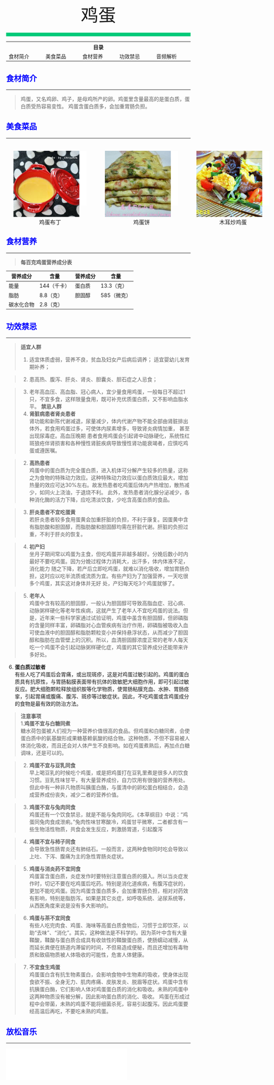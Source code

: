 <div align="center">
    <font face="黑体" size="8">鸡蛋</font>
</div></br>
<div style="background-color: #00CA79;height: 10px"></div>

<table style="border:none;">
    <tr>
        <th colspan="5"style="border:none;width: 850px">
            目录
        </th>
    </tr>
    <tr style="width: 500px; border:none;">
        <td style="border:none">
        食材简介
        </td>
        <td style="border:none">
        美食菜品
        </td>
        <td style="border:none">
        食材营养
        </td>
        <td style="border:none">
        功效禁忌
        </td>
        <td style="border:none">
        音频解析
        </td>
    </tr>
</table>

## <font color="blue">食材简介</font>

---
>鸡蛋，又名鸡卵、鸡子，是母鸡所产的卵。鸡蛋里含量最高的是蛋白质，蛋白质受热容易变性。 鸡蛋含蛋白质多，会加重胃肠负担。

## <font color="blue">美食菜品</font>

---

<div style="background: aquamarine;position: absolute;">
    <div style="background-color: white;width: 200px;height: 150px;margin: 20px;position: absolute;">
        <img src="../../../img/materials-dishes/鸡蛋/鸡蛋布丁.jpg";width="100%";height="80%">
        <div style="font-size:15px;text-align: center;font-family: 'Bookman Old Style'">鸡蛋布丁</div>
    </div>
    <div style="background: white;width: 200px;height: 150px;margin:20px;position: absolute;left: 250px;">
         <img src="../../../img/materials-dishes/鸡蛋/鸡蛋饼.jpg";width="100%";height="70%">
        <div style="font-size:15px;text-align: center;font-family: 'Bookman Old Style'">鸡蛋饼</div>
    </div>
    <div style="background-color: white;width: 200px;height: 150px;margin: 20px;position: absolute;left: 500px;">
        <img src="../../../img/materials-dishes/鸡蛋/木耳炒鸡蛋.jpg";width="100%";height="80%">
        <div style="font-size:15px;text-align: center;font-family: 'Bookman Old Style'">木耳炒鸡蛋</div>
    </div>
    <div style="background: white;width: 200px;height: 150px;margin:20px;position: absolute;left: 750px;">
         <img src="../../../img/materials-dishes/鸡蛋/秋葵炒鸡蛋.jpg";width="100%";height="70%">
        <div style="font-size:15px;text-align: center;font-family: 'Bookman Old Style'">秋葵炒鸡蛋</div>
    </div>
<div style="background: white;width: 200px;height: 150px;margin:20px;position: absolute;left: 1000px;">
         <img src="../../../img/materials-dishes/鸡蛋/韭菜炒鸡蛋.jpg";width="100%";height="70%">
        <div style="font-size:15px;text-align: center;font-family: 'Bookman Old Style'">韭菜炒鸡蛋</div>
    </div>
</div>

<br>
<br>
<br>
<br>
<br>
<br>
<br>
<br>
<br>
<br>
<br>
<br>
<br>

## <font color="blue">食材营养</font>

---

>**每百克鸡蛋营养成分表**

| 营养成分  | 含量      | 营养成分 | 含量      |
|-------|---------|------|---------|
| 能量    | 144（千卡） | 蛋白质  | 13.3（克） |
| 脂肪    | 8.8（克）  | 胆固醇  | 585（微克） |
| 碳水化合物 | 2.8（克）  |||

## <font color="blue">功效禁忌</font>

---

>**适宜人群**<br>
>1. 适宜体质虚弱，营养不良，贫血及妇女产后病后调养； 适宜婴幼儿发育期补养；

>2. 患高热、腹泻、肝炎、肾炎、胆囊炎、胆石症之人忌食；

>3. 老年高血压、高血脂、冠心病人，宜少量食用鸡蛋，一般每日不超过1只，不宜多食，这样限量食用，既可补充优质蛋白质，又不影响血脂水平。
>**禁忌人群**<br>
>1. **肾脏病患者肾炎患者**<br>
肾功能和新陈代谢减退，尿量减少，体内代谢产物不能全部由肾脏排出体外，若食用鸡蛋过多，可使体内尿素增多，导致肾炎病情加重， 甚至出现尿毒症。高血压晚期
患者食用鸡蛋会引起肾中动脉硬化，系统性红斑狼疮伴肾损害和各种慢性肾脏疾病导致慢性肾功能衰竭者，应慎吃鸡蛋或遵医嘱。

>2. **高热患者**<br>
鸡蛋中的蛋白质为完全蛋白质，进入机体可分解产生较多的热量，这称之为食物的特殊动力效应。这种特殊动力效应以蛋白质效应最大，增加热量的效应可达30%左右。故发热患者吃鸡蛋后体内产热增加，散热减少，如同火上浇油，于退烧不利。
此外，发热患者消化腺分泌减少，各种消化酶的活力下降，应吃清淡饮食，少吃含高蛋白质的食品。

>3. **肝炎患者不宜吃蛋黄**<br>
若肝炎患者较多食用蛋黄会加重肝脏的负担，不利于康复。因蛋黄中含有脂肪酸和胆固醇，而脂肪酸和胆固醇均需在肝脏代谢。肝脏的负担过重，不利于肝炎的恢复。

>4. **初产妇**<br>
坐月子期间常以鸡蛋为主食，但吃鸡蛋并非越多越好。分娩后数小时内最好不要吃鸡蛋。因为分娩过程体力消耗大，出汗多，体内体液不足，消化能力 随之下降，若产后立即吃鸡蛋，就难以消化吸收，增加胃肠负担，这时应以吃半流质或流质为宜。有些产妇为了加强营养，一天吃很
多个鸡蛋，其实这对身体并无好 处，产妇每天吃3个鸡蛋就够了。

>5. **老年人**<br>
鸡蛋中含有较高的胆固醇，一般认为胆固醇可导致高脂血症、冠心病、动脉粥样硬化等老年性疾病，这就产生了老年人不宜吃鸡蛋的说法。但是，近年来一些科学家通过试验证明，鸡蛋中虽含有胆固醇，但卵磷脂的含量同样丰富，卵磷脂对心血管疾病有治疗作用，卵磷脂被吸收入血可使血液中的胆固醇和脂肪颗粒变小并保持悬浮状态，从而减少了胆固醇和脂肪在血管壁上的沉积。所以，血清胆固醇浓度正常的老年人每天吃一个鸡蛋不会引起动脉粥样硬化症，鸡蛋的其它营养成分还能带来许多好处。

6. **蛋白质过敏者**<br>
有些人吃了鸡蛋后会胃痛，或出现斑疹，这是对鸡蛋过敏引起的。鸡蛋的蛋白质具有抗原性，与胃肠黏膜表面带有抗体的致敏肥大细胞作用，即可引起过敏反应。肥大细胞颗粒释放组织胺等化学物质，使胃肠粘膜充血、水肿、胃肠痉挛，引起胃痛或腹痛、腹泻、斑疹等过敏症状。因此，不吃鸡蛋或含鸡蛋成分的食物是最有效的防治方法。

>**注意事项**<br>
> 1.**鸡蛋不宜与白糖同煮**<br>
糖水荷包蛋被人们视为一种营养价值很高的食品。但鸡蛋和白糖同煮，会使蛋白质中的氨基酸形成果糖基赖氨酸的结合物。这种物质，不但不容易被人体消化吸收，而且还会对人体产生不良影响。如在鸡蛋煮熟后，再加点白糖调味，还是可以的。

>2. **鸡蛋不宜与豆乳同食**<br>
早上喝豆乳的时候吃个鸡蛋，或是把鸡蛋打在豆乳里煮是很多人的饮食习惯。豆乳性味甘平，有大量营养成份，自力饮用有很强的营养用处。但此中有一种非凡物质叫胰蛋白酶，与蛋清中的卵松蛋白相结合，会造成营养成份丧失，减少二者的营养价值。

>3. **鸡蛋不宜与兔肉同食**<br>
鸡蛋还有一个饮食禁忌，就是不能与兔肉同吃。《本草纲目》中说：“鸡蛋同兔肉食成泄痢。”兔肉性味甘寒酸冷，鸡蛋甘平微寒，二者都含有一些生物活性物质，共食会发生反应，刺激肠胃道，引起腹泻

>4. **鸡蛋不宜与柿子同食**<br>
会导致急性肠胃炎还有肺结石。一般而言，这两种食物同时吃会导致以上吐、下泻、腹痛为主的急性胃肠炎症状。

>5. **鸡蛋与消炎药不宜同食**<br>
鸡蛋富含蛋白质，炎症发作时要特别注意蛋白质的摄入。所以当炎症发作时，切记不要在吃鸡蛋后吃药。特别是消化道疾病，有腹泻症状的，更加不能吃鸡蛋。因为鸡蛋含蛋白质多，会加重胃肠负担，相对对药效有影响，特别是脂肪泻。如果是其它炎症，如呼吸系统、泌尿系统等，从西医角度来说是没有多大影响的。

>6. **鸡蛋与茶不宜同食**<br>
有些人吃完肉食、鸡蛋、海味等高蛋白质食物后，习惯于立即饮茶，以助“去味”、“消化”。其实，这种做法是不科学的。因为茶叶中含有大量鞣酸，鞣酸与蛋白质合成具有收敛性的鞣酸蛋白质，使肠蠕动减慢，从而延长粪便在肠道内滞留的时间，不但易造成便秘，而且还增加有毒物质和致癌物质被人体吸收的可能性，危害人体健康。

>7. **不宜食生鸡蛋**<br>
鸡蛋蛋白含有抗生物素蛋白，会影响食物中生物素的吸收，使身体出现食欲不振、全身无力、肌肉疼痛、皮肤发炎、脱眉等症状。鸡蛋中含有抗胰蛋白酶，它们影响人体对鸡蛋蛋白质的消化和吸收。未熟的鸡蛋中这两种物质没有被分解，因此影响蛋白质的消化、吸收。 鸡蛋在形成过程中会带菌，未熟的鸡蛋不能将细菌杀死，容易引起腹泻。因此鸡蛋要经高温后再吃，不要吃未熟的鸡蛋。

## <font color="blue">放松音乐</font>

---

<iframe frameborder="no" border="0" marginwidth="0" marginheight="0" width=330 height=86 src="//music.163.com/outchain/player?type=2&id=1893321422&auto=1&height=66"></iframe>




<br>
<br>
<br>
<br>
<br>